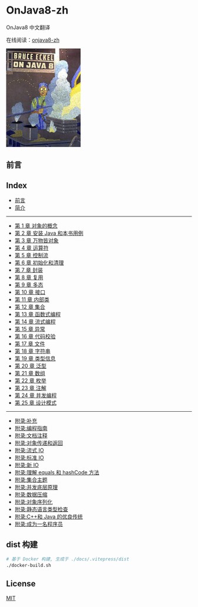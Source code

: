 # OnJava8-zh

OnJava8 中文翻译

在线阅读：[onjava8-zh](https://onjava8-zh.pages.dev/)

<img src="./docs/cover.png" width=40%>

## 前言

## Index

- [前言](docs/preface.md)
- [简介](docs/introduction.md)

---

- [第 1 章 对象的概念](docs/ch1.md)
- [第 2 章 安装 Java 和本书用例](docs/ch2.md)
- [第 3 章 万物皆对象](docs/ch3.md)
- [第 4 章 运算符](docs/ch4.md)
- [第 5 章 控制流](docs/ch5.md)
- [第 6 章 初始化和清理](docs/ch6.md)
- [第 7 章 封装](docs/ch7.md)
- [第 8 章 复用](docs/ch8.md)
- [第 9 章 多态](docs/ch9.md)
- [第 10 章 接口](docs/ch10.md)
- [第 11 章 内部类](docs/ch11.md)
- [第 12 章 集合](docs/ch12.md)
- [第 13 章 函数式编程](docs/ch13.md)
- [第 14 章 流式编程](docs/ch14.md)
- [第 15 章 异常](docs/ch15.md)
- [第 16 章 代码校验](docs/ch16.md)
- [第 17 章 文件](docs/ch17.md)
- [第 18 章 字符串](docs/ch18.md)
- [第 19 章 类型信息](docs/ch19.md)
- [第 20 章 泛型](docs/ch20.md)
- [第 21 章 数组](docs/ch21.md)
- [第 22 章 枚举](docs/ch22.md)
- [第 23 章 注解](docs/ch23.md)
- [第 24 章 并发编程](docs/ch24.md)
- [第 25 章 设计模式](docs/ch25.md)

---

- [附录:补充](docs/appendices/app-supplements.md)
- [附录:编程指南](docs/appendices/app-programming-guidelines.md)
- [附录:文档注释](docs/appendices/app-javadoc.md)
- [附录:对象传递和返回](docs/appendices/app-passing-and-returning-objects.md)
- [附录:流式 IO](docs/appendices/app-io-streams.md)
- [附录:标准 IO](docs/appendices/app-standard-io.md)
- [附录:新 IO](docs/appendices/app-new-io.md)
- [附录:理解 equals 和 hashCode 方法](docs/appendices/app-understanding-equals-and-hashcode.md)
- [附录:集合主题](docs/appendices/app-collection-topics.md)
- [附录:并发底层原理](docs/appendices/app-low-level-concurrency.md)
- [附录:数据压缩](docs/appendices/app-data-compression.md)
- [附录:对象序列化](docs/appendices/app-object-serialization.md)
- [附录:静态语言类型检查](docs/appendices/app-benefits-and-costs-of-static-type-checking.md)
- [附录:C++和 Java 的优良传统](docs/appendices/app-the-positive-legacy-of-c-plus-plus-and-java.md)
- [附录:成为一名程序员](docs/appendices/app-becoming-a-programmer.md)

## dist 构建

```bash
# 基于 Docker 构建, 生成于 ./docs/.vitepress/dist
./docker-build.sh
```

## License

[MIT](https://github.com/gdut-yy/OnJava8-zh/blob/master/LICENSE)
